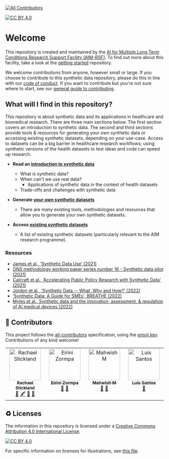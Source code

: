 <!-- ALL-CONTRIBUTORS-BADGE:START - Do not remove or modify this section -->
[![All Contributors](https://img.shields.io/badge/all_contributors-4-orange.svg?style=flat-square)](#contributors-)
<!-- ALL-CONTRIBUTORS-BADGE:END -->

[![CC BY 4.0][cc-by-shield]][cc-by]

# Welcome

This repository is created and maintained by the [AI for Multiple Long Term Conditions Research Support Facility (AIM-RSF)](https://www.turing.ac.uk/research/research-projects/ai-multiple-long-term-conditions-research-support-facility). To find out more about this facility, take a look at the [getting started](https://github.com/aim-rsf/Getting-Started) repository. 

We welcome contributions from anyone, however small or large. If you choose to contribute to this synthetic data repository, please do this in line with our [code of conduct](https://github.com/aim-rsf/Getting-Started/blob/main/CODE_OF_CONDUCT.md). If you want to contribute but you're not sure where to start, see our [general guide to contributing](https://github.com/aim-rsf/Getting-Started/blob/main/CONTRIBUTING.md).

<!--/Consider including AIM scriberia illustrations-->

## What will I find in this repository?

This repository is about synthetic data and its applications in healthcare and biomedical research. There are three main sections below. The first section covers an introduction to synthetic data. The second and third sections provide tools & resources for generating your own synthetic data or accessing existing synthetic datasets, depending on your use-case. Access to datasets can be a big barrier in healthcare research workflows; using synthetic versions of the health datasets to test ideas and code can speed up research.

- **Read an [introduction to synthetic data](1-synthetic-data-introduction.md)** 
   - What is synthetic data?
   - When can't we use real data?
     - Applications of synthetic data in the context of health datasets
   - Trade-offs and challenges with synthetic data

- **Generate [your own synthetic datasets](2-synthetic-data-generation.md)** 
  - There are many existing tools, methodologies and resources that allow you to generate your own synthetic datasets. 

- **Access [existing synthetic datasets](3-synthetic-datasets-inventory.md)**
  - A list of existing synthetic datasets (particularly relevant to the AIM research programme).

### Resources 

<!--/Change to proper citation formatting?-->

- [James et al., ‘Synthetic Data Use’ (2021)](https://doi.org/10.1007/s44163-021-00016-y)
- [ONS methodology working paper series number 16 - Synthetic data pilot (2021)](https://www.ons.gov.uk/methodology/methodologicalpublications/generalmethodology/onsworkingpaperseries/onsmethodologyworkingpaperseriesnumber16syntheticdatapilot)
- [Calcraft et al., ‘Accelerating Public Policy Research with Synthetic Data’ (2021)](https://www.adruk.org/fileadmin/uploads/adruk/Documents/Accelerating_public_policy_research_with_synthetic_data_December_2021.pdf)
- [Jordon et al., ‘Synthetic Data -- What, Why and How?’ (2022)](https://arxiv.org/pdf/2205.03257.pdf)
- [‘Synthetic Data: A Guide for SMEs', BREATHE (2022)](https://breathedatahub.com/news-opinion/synthetic-data-guide-smes)
- [Myles et al., Synthetic data and the innovation, assessment, & regulation of AI medical devices (2022)](https://cprd.com/sites/default/files/2022-12/Myles%20et%20al.%20preprint_2022.pdf)



## 🤝 Contributors 

This project follows the [all-contributors](https://github.com/all-contributors/all-contributors) specification, using the [emoji key](https://allcontributors.org/docs/en/emoji-key).
Contributions of any kind welcome!

<!-- ALL-CONTRIBUTORS-LIST:START - Do not remove or modify this section -->
<!-- prettier-ignore-start -->
<!-- markdownlint-disable -->
<table>
  <tbody>
    <tr>
      <td align="center" valign="top" width="14.28%"><a href="http://linkedin.com/in/rstickland-phd"><img src="https://avatars.githubusercontent.com/u/50215726?v=4?s=100" width="100px;" alt="Rachael Stickland"/><br /><sub><b>Rachael Stickland</b></sub></a><br /><a href="#maintenance-RayStick" title="Maintenance">🚧</a> <a href="#content-RayStick" title="Content">🖋</a> <a href="#ideas-RayStick" title="Ideas, Planning, & Feedback">🤔</a> <a href="https://github.com/aim-rsf/Synthetic-Data/commits?author=RayStick" title="Documentation">📖</a></td>
      <td align="center" valign="top" width="14.28%"><a href="https://github.com/eirini-zormpa"><img src="https://avatars.githubusercontent.com/u/30151074?v=4?s=100" width="100px;" alt="Eirini Zormpa"/><br /><sub><b>Eirini Zormpa</b></sub></a><br /><a href="#ideas-eirini-zormpa" title="Ideas, Planning, & Feedback">🤔</a> <a href="https://github.com/aim-rsf/Synthetic-Data/pulls?q=is%3Apr+reviewed-by%3Aeirini-zormpa" title="Reviewed Pull Requests">👀</a></td>
      <td align="center" valign="top" width="14.28%"><a href="https://github.com/Rainiefantasy"><img src="https://avatars.githubusercontent.com/u/43926907?v=4?s=100" width="100px;" alt="Mahwish M"/><br /><sub><b>Mahwish M</b></sub></a><br /><a href="#ideas-Rainiefantasy" title="Ideas, Planning, & Feedback">🤔</a> <a href="https://github.com/aim-rsf/Synthetic-Data/pulls?q=is%3Apr+reviewed-by%3ARainiefantasy" title="Reviewed Pull Requests">👀</a></td>
      <td align="center" valign="top" width="14.28%"><a href="https://github.com/la-sts"><img src="https://avatars.githubusercontent.com/u/34314067?v=4?s=100" width="100px;" alt="Luis Santos"/><br /><sub><b>Luis Santos</b></sub></a><br /><a href="#ideas-la-sts" title="Ideas, Planning, & Feedback">🤔</a></td>
    </tr>
  </tbody>
</table>

<!-- markdownlint-restore -->
<!-- prettier-ignore-end -->

<!-- ALL-CONTRIBUTORS-LIST:END -->
<!-- prettier-ignore-start -->
<!-- markdownlint-disable -->

<!-- markdownlint-restore -->
<!-- prettier-ignore-end -->

<!-- ALL-CONTRIBUTORS-LIST:END -->

## ♻️ Licenses

The information in this repository is licensed under a [Creative Commons Attribution 4.0 International License][cc-by].

[![CC BY 4.0][cc-by-image]][cc-by]

[cc-by]: http://creativecommons.org/licenses/by/4.0/
[cc-by-image]: https://i.creativecommons.org/l/by/4.0/88x31.png
[cc-by-shield]: https://img.shields.io/badge/License-CC%20BY%204.0-lightgrey.svg

For specific information on licenses for illustrations, see [this file](illustrations/README.md).
